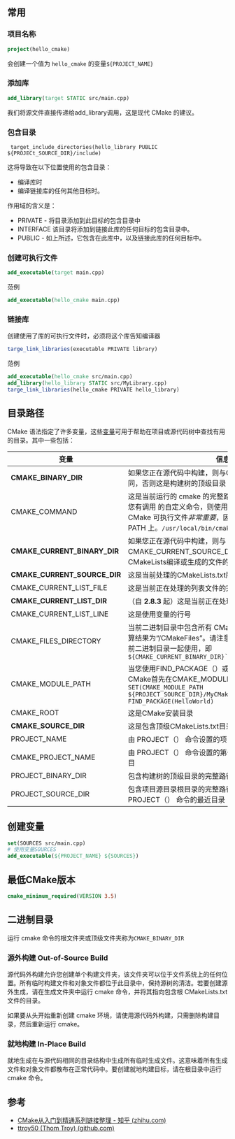 ## 常用

### 项目名称

``` cmake
project(hello_cmake)
```

会创建一个值为 `hello_cmake` 的变量`${PROJECT_NAME}`

### 添加库

``` cmake
add_library(target STATIC src/main.cpp)
```

我们将源文件直接传递给add_library调用，这是现代 CMake 的建议。

### 包含目录

```
 target_include_directories(hello_library PUBLIC ${PROJECt_SOURCE_DIR}/include)
```

这将导致在以下位置使用的包含目录：

-   编译库时
-   编译链接库的任何其他目标时。

作用域的含义是：

-   PRIVATE - 将目录添加到此目标的包含目录中
-   INTERFACE 该目录将添加到链接此库的任何目标的包含目录中。
-   PUBLIC - 如上所述，它包含在此库中，以及链接此库的任何目标中。

### 创建可执行文件

``` cmake
add_executable(target main.cpp)
```

范例

``` cmake
add_executable(hello_cmake main.cpp)
```

### 链接库

创建使用了库的可执行文件时，必须将这个库告知编译器

``` cmake
targe_link_libraries(executable PRIVATE library)
```

范例

``` cmake
add_executable(hello_cmake src/main.cpp)
add_library(hello_library STATIC src/MyLibrary.cpp)
targe_link_libraries(hello_cmake PRIVATE hello_library)
```

## 目录路径

CMake 语法指定了许多变量，这些[变量](https://gitlab.kitware.com/cmake/community/-/wikis/doc/cmake/Useful-Variables)可用于帮助在项目或源代码树中查找有用的目录。其中一些包括：

| 变量                         | 信息                                                         |
| ---------------------------- | ------------------------------------------------------------ |
| **CMAKE_BINARY_DIR**         | 如果您正在源代码中构建，则与CMAKE_SOURCE_DIR相同，否则这是构建树的顶级目录 |
| CMAKE_COMMAND                | 这是当前运行的 cmake 的完整路径（例如 ）。请注意，如果您有调用 的自定义命令，则使用 CMAKE_COMMAND 作为 CMake 可执行文件*非常重要*，因为 CMake 可能不在系统 PATH 上。`/usr/local/bin/cmake``cmake -E` |
| **CMAKE_CURRENT_BINARY_DIR** | 如果您正在源代码中构建，则与CMAKE_CURRENT_SOURCE_DIR相同，否则这是从当前CMakeLists编译或生成的文件的目录.txt将转到的目录。 |
| **CMAKE_CURRENT_SOURCE_DIR** | 这是当前处理的CMakeLists.txt所在的目录                       |
| CMAKE_CURRENT_LIST_FILE      | 这是当前正在处理的列表文件的完整路径                         |
| **CMAKE_CURRENT_LIST_DIR**   | （自 **2.8.3** 起）这是当前正在处理的列表文件的目录          |
| CMAKE_CURRENT_LIST_LINE      | 这是使用变量的行号                                           |
| CMAKE_FILES_DIRECTORY        | 当前二进制目录中包含所有 CMake 生成文件的目录。通常计算结果为“/CMakeFiles”。请注意目录的前导斜杠。通常与当前二进制目录一起使用，即 `${CMAKE_CURRENT_BINARY_DIR}``${CMAKE_FILES_DIRECTORY}` |
| CMAKE_MODULE_PATH            | 当您使用FIND_PACKAGE（）或INCLUD（）时，告诉CMake首先在CMAKE_MODULE_PATH中列出的目录中搜索`SET(CMAKE_MODULE_PATH ${PROJECT_SOURCE_DIR}/MyCMakeScripts)` `FIND_PACKAGE(HelloWorld)` |
| CMAKE_ROOT                   | 这是CMake安装目录                                            |
| **CMAKE_SOURCE_DIR**         | 这是包含顶级CMakeLists.txt目录的目录，即**顶级源目录**       |
| PROJECT_NAME                 | 由 PROJECT（） 命令设置的项目的名称                          |
| CMAKE_PROJECT_NAME           | 由 PROJECT（） 命令设置的第一个项目的名称，即顶级项目        |
| PROJECT_BINARY_DIR           | 包含构建树的顶级目录的完整路径                               |
| PROJECT_SOURCE_DIR           | 包含项目源目录根目录的完整路径，即 CMakeLists.txt 包含 PROJECT（） 命令的最近目录 |

## 创建变量

``` cmake
set(SOURCES src/main.cpp)
# 使用变量SOURCES
add_executable(${PROJECT_NAME} ${SOURCES})
```

## 最低CMake版本

``` cmake
cmake_minimum_required(VERSION 3.5)
```

## 二进制目录

运行 cmake 命令的根文件夹或顶级文件夹称为`CMAKE_BINARY_DIR`

### 源外构建 Out-of-Source Build

源代码外构建允许您创建单个构建文件夹，该文件夹可以位于文件系统上的任何位置。所有临时构建文件和对象文件都位于此目录中，保持源树的清洁。若要创建源外生成，请在生成文件夹中运行 cmake 命令，并将其指向包含根 CMakeLists.txt 文件的目录。

如果要从头开始重新创建 cmake 环境，请使用源代码外构建，只需删除构建目录，然后重新运行 cmake。

### 就地构建 In-Place Build

就地生成在与源代码相同的目录结构中生成所有临时生成文件。这意味着所有生成文件和对象文件都散布在正常代码中。要创建就地构建目标，请在根目录中运行 cmake 命令。

## 参考

-   [CMake从入门到精通系列链接整理 - 知乎 (zhihu.com)](https://zhuanlan.zhihu.com/p/393316878)
-   [ttroy50 (Thom Troy) (github.com)](https://github.com/ttroy50)